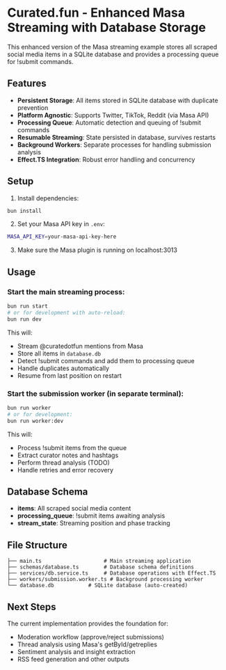 # Curated.fun - Enhanced Masa Streaming with Database Storage

This enhanced version of the Masa streaming example stores all scraped social media items in a SQLite database and provides a processing queue for !submit commands.

## Features

- **Persistent Storage**: All items stored in SQLite database with duplicate prevention
- **Platform Agnostic**: Supports Twitter, TikTok, Reddit (via Masa API)
- **Processing Queue**: Automatic detection and queuing of !submit commands
- **Resumable Streaming**: State persisted in database, survives restarts
- **Background Workers**: Separate processes for handling submission analysis
- **Effect.TS Integration**: Robust error handling and concurrency

## Setup

1. Install dependencies:
```bash
bun install
```

2. Set your Masa API key in `.env`:
```bash
MASA_API_KEY=your-masa-api-key-here
```

3. Make sure the Masa plugin is running on localhost:3013

## Usage

### Start the main streaming process:
```bash
bun run start
# or for development with auto-reload:
bun run dev
```

This will:
- Stream @curatedotfun mentions from Masa
- Store all items in `database.db`
- Detect !submit commands and add them to processing queue
- Handle duplicates automatically
- Resume from last position on restart

### Start the submission worker (in separate terminal):
```bash
bun run worker
# or for development:
bun run worker:dev
```

This will:
- Process !submit items from the queue
- Extract curator notes and hashtags
- Perform thread analysis (TODO)
- Handle retries and error recovery

## Database Schema

- **items**: All scraped social media content
- **processing_queue**: !submit items awaiting analysis
- **stream_state**: Streaming position and phase tracking

## File Structure

```
├── main.ts                    # Main streaming application
├── schemas/database.ts        # Database schema definitions
├── services/db.service.ts     # Database operations with Effect.TS
├── workers/submission.worker.ts # Background processing worker
└── database.db           # SQLite database (auto-created)
```

## Next Steps

The current implementation provides the foundation for:
- Moderation workflow (approve/reject submissions)
- Thread analysis using Masa's getById/getreplies
- Sentiment analysis and insight extraction
- RSS feed generation and other outputs
